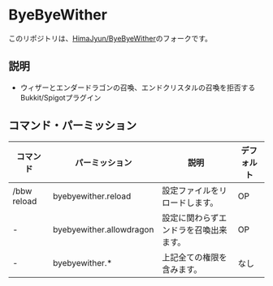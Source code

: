 # ByeByeWither

このリポジトリは、[HimaJyun/ByeByeWither](https://github.com/HimaJyun/ByeByeWither)のフォークです。

## 説明

* ウィザーとエンダードラゴンの召喚、エンドクリスタルの召喚を拒否するBukkit/Spigotプラグイン

## コマンド・パーミッション

|コマンド|パーミッション|説明|デフォルト|
|---|---|---|---|
|/bbw reload|byebyewither.reload|設定ファイルをリロードします。|OP|
|-|byebyewither.allowdragon|設定に関わらずエンドラを召喚出来ます。|OP|
|-|byebyewither.*|上記全ての権限を含みます。|なし|

